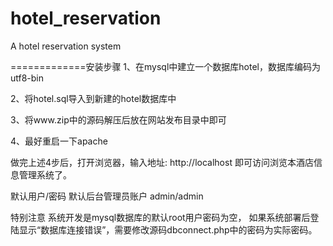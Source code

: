 # hotel_reservation
A hotel reservation system


=============安装步骤
1、在mysql中建立一个数据库hotel，数据库编码为utf8-bin

2、将hotel.sql导入到新建的hotel数据库中

3、将www.zip中的源码解压后放在网站发布目录中即可

4、最好重启一下apache

做完上述4步后，打开浏览器，输入地址: http://localhost 即可访问浏览本酒店信息管理系统了。

默认用户/密码
默认后台管理员账户 admin/admin

特别注意
系统开发是mysql数据库的默认root用户密码为空，
如果系统部署后登陆显示“数据库连接错误”，需要修改源码dbconnect.php中的密码为实际密码。

